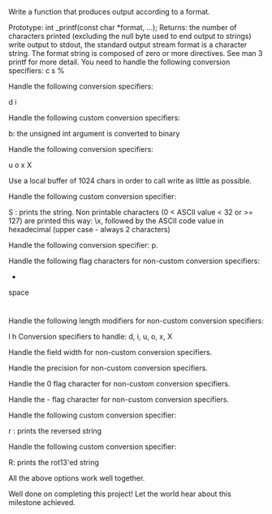 Write a function that produces output according to a format.

Prototype: int _printf(const char *format, ...);
Returns: the number of characters printed (excluding the null byte used to end output to strings)
write output to stdout, the standard output stream
format is a character string. The format string is composed of zero or more directives. See man 3 printf for more detail. You need to handle the following conversion specifiers:
c
s
%

Handle the following conversion specifiers:

d
i

Handle the following custom conversion specifiers:

b: the unsigned int argument is converted to binary

Handle the following conversion specifiers:

u
o
x
X

Use a local buffer of 1024 chars in order to call write as little as possible.

Handle the following custom conversion specifier:

S : prints the string.
Non printable characters (0 < ASCII value < 32 or >= 127) are printed this way: \x, followed by the ASCII code value in hexadecimal (upper case - always 2 characters)

Handle the following conversion specifier: p.

Handle the following flag characters for non-custom conversion specifiers:

+
space
#

Handle the following length modifiers for non-custom conversion specifiers:

l
h
Conversion specifiers to handle: d, i, u, o, x, X

Handle the field width for non-custom conversion specifiers.

Handle the precision for non-custom conversion specifiers.

Handle the 0 flag character for non-custom conversion specifiers.

Handle the - flag character for non-custom conversion specifiers.

Handle the following custom conversion specifier:

r : prints the reversed string

Handle the following custom conversion specifier:

R: prints the rot13'ed string

All the above options work well together.

Well done on completing this project! Let the world hear about this milestone achieved.

